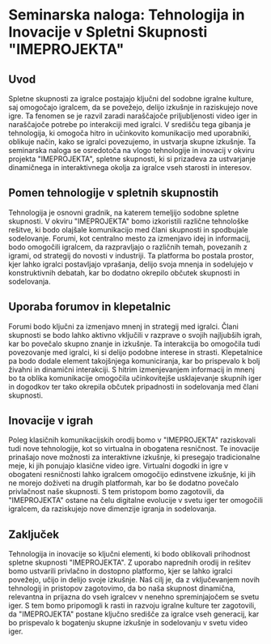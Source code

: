 # Seminarska naloga: Tehnologija in Inovacije v Spletni Skupnosti "IMEPROJEKTA"

## Uvod

Spletne skupnosti za igralce postajajo ključni del sodobne igralne kulture, saj omogočajo igralcem, da se povežejo, delijo izkušnje in raziskujejo nove igre. Ta fenomen se je razvil zaradi naraščajoče priljubljenosti video iger in naraščajoče potrebe po interakciji med igralci. V središču tega gibanja je tehnologija, ki omogoča hitro in učinkovito komunikacijo med uporabniki, oblikuje način, kako se igralci povezujemo, in ustvarja skupne izkušnje. Ta seminarska naloga se osredotoča na vlogo tehnologije in inovacij v okviru projekta "IMEPROJEKTA", spletne skupnosti, ki si prizadeva za ustvarjanje dinamičnega in interaktivnega okolja za igralce vseh starosti in interesov.

## Pomen tehnologije v spletnih skupnostih

Tehnologija je osnovni gradnik, na katerem temeljijo sodobne spletne skupnosti. V okviru "IMEPROJEKTA" bomo izkoristili različne tehnološke rešitve, ki bodo olajšale komunikacijo med člani skupnosti in spodbujale sodelovanje. Forumi, kot centralno mesto za izmenjavo idej in informacij, bodo omogočili igralcem, da razpravljajo o različnih temah, povezanih z igrami, od strategij do novosti v industriji. Ta platforma bo postala prostor, kjer lahko igralci postavljajo vprašanja, delijo svoja mnenja in sodelujejo v konstruktivnih debatah, kar bo dodatno okrepilo občutek skupnosti in sodelovanja.

## Uporaba forumov in klepetalnic

Forumi bodo ključni za izmenjavo mnenj in strategij med igralci. Člani skupnosti se bodo lahko aktivno vključili v razprave o svojih najljubših igrah, kar bo povečalo skupno znanje in izkušnje. Ta interakcija bo omogočila tudi povezovanje med igralci, ki si delijo podobne interese in strasti. Klepetalnice pa bodo dodale element takojšnjega komuniciranja, kar bo prispevalo k bolj živahni in dinamični interakciji. S hitrim izmenjevanjem informacij in mnenj bo ta oblika komunikacije omogočila učinkovitejše usklajevanje skupnih iger in dogodkov ter tako okrepila občutek pripadnosti in sodelovanja med člani skupnosti.

## Inovacije v igrah

Poleg klasičnih komunikacijskih orodij bomo v "IMEPROJEKTA" raziskovali tudi nove tehnologije, kot so virtualna in obogatena resničnost. Te inovacije prinašajo nove možnosti za interaktivne izkušnje, ki presegajo tradicionalne meje, ki jih ponujajo klasične video igre. Virtualni dogodki in igre v obogateni resničnosti lahko igralcem omogočijo edinstvene izkušnje, ki jih ne morejo doživeti na drugih platformah, kar bo še dodatno povečalo privlačnost naše skupnosti. S tem pristopom bomo zagotovili, da "IMEPROJEKTA" ostane na čelu digitalne evolucije v svetu iger ter omogočili igralcem, da raziskujejo nove dimenzije igranja in sodelovanja.

## Zaključek

Tehnologija in inovacije so ključni elementi, ki bodo oblikovali prihodnost spletne skupnosti "IMEPROJEKTA". Z uporabo naprednih orodij in rešitev bomo ustvarili privlačno in dostopno platformo, kjer se lahko igralci povežejo, učijo in delijo svoje izkušnje. Naš cilj je, da z vključevanjem novih tehnologij in pristopov zagotovimo, da bo naša skupnost dinamična, relevantna in prijazna do vseh igralcev v nenehno spreminjajočem se svetu iger. S tem bomo pripomogli k rasti in razvoju igralne kulture ter zagotovili, da "IMEPROJEKTA" postane ključno središče za igralce vseh generacij, kar bo prispevalo k bogatenju skupne izkušnje in sodelovanju v svetu video iger.



